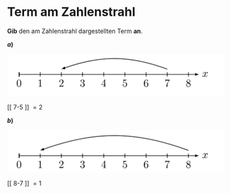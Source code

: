 <!--
version:  0.0.1

language: de

@style
main > *:not(:last-child) {
  margin-bottom: 3rem;
}

input {
    text-align: center;
}

.flex-container {
    display: flex;
    flex-wrap: wrap;
    align-items: stretch;
    gap: 20px;
}

.flex-child {
    flex: 1;
    min-width: 350px;
    margin-right: 20px;
}

@media (max-width: 400px) {
    .flex-child {
        flex: 100%;
        margin-right: 0;
    }
}
@end

formula: \carry   \textcolor{red}{\scriptsize #1}
formula: \digit   \rlap{\carry{#1}}\phantom{#2}#2
formula: \permil  \text{‰}

import: https://raw.githubusercontent.com/LiaTemplates/Tikz-Jax/main/README.md

script: https://cdn.jsdelivr.net/gh/LiaTemplates/Tikz-Jax@main/dist/index.js


tags: Zahlenstrahl, Zahlenverständnis, Term, Subtraktion, leicht, sehr niedrig, Angeben

comment: Welcher Term ist hier am Zahlenstrahl dargestellt?

author: Martin Lommatzsch

-->




# Term am Zahlenstrahl

**Gib** den am Zahlenstrahl dargestellten Term **an**.

<section class="flex-container">

<div class="flex-child">

__$a)\;\;$__ 
<center>

![](https://raw.githubusercontent.com/MINT-the-GAP/Aufgabensammlung/refs/heads/main/Repetitorium/Kap2/Grund48_1.png)

</center>

<!-- data-solution-button="5"-->
[[  7-5   ]] $= 2$

</div>

<div class="flex-child">

__$b)\;\;$__ 
<center>

![](https://raw.githubusercontent.com/MINT-the-GAP/Aufgabensammlung/refs/heads/main/Repetitorium/Kap2/Grund48_2.png)

</center>

<!-- data-solution-button="5"-->
[[  8-7   ]] $= 1$

</div>
</section>